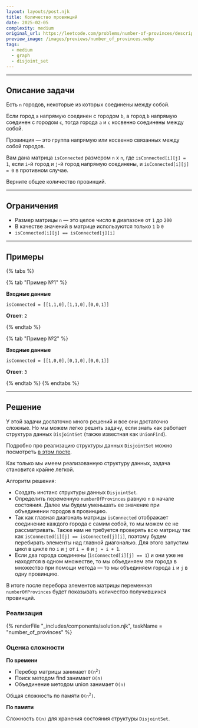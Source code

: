 ```yaml
---
layout: layouts/post.njk
title: Количество провинций
date: 2025-02-05
complexity: medium
original_url: https://leetcode.com/problems/number-of-provinces/description/
preview_image: /images/previews/number_of_provinces.webp
tags:
  - medium
  - graph
  - disjoint_set
---
```


---

## Описание задачи

Есть `n` городов, некоторые из которых соединены между собой.

Если город `a` напрямую соединен c городом `b`, а город `b` напрямую соединен с городом `c`, тогда города `a` и `c`
косвенно соединены между собой.

Провинция — это группа напрямую или косвенно связанных между собой городов.

Вам дана матрица `isConnected` размером `n` x `n`, где `isConnected[i][j] = 1`, если `i`-й город и `j`-й город напрямую
соединены, и `isConnected[i][j] = 0` в противном случае.

Верните общее количество провинций.

---

## Ограничения

- Размер матрицы `n` — это целое число в диапазоне от `1` до `200`
- В качестве значений в матрице используются только `1` b `0`
- `isConnected[i][j] == isConnected[j][i]`

---

## Примеры

{% tabs %}

{% tab "Пример №1" %}

**Входные данные**

```
isConnected = [[1,1,0],[1,1,0],[0,0,1]]
```

**Ответ**: `2`

{% endtab %}

{% tab "Пример №2" %}

**Входные данные**

```
isConnected = [[1,0,0],[0,1,0],[0,0,1]]
```

**Ответ**: `3`

{% endtab %}
{% endtabs %}

---

## Решение

У этой задачи достаточно много решений и все они достаточно сложные. Но мы можем легко решить задачу, если знать как
работает структура данных `DisjointSet` (также известная как `UnionFind`).

Подробно про реализацию структуры данных `DisjointSet` можно посмотреть [в этом посте](../disjoint_set).

Как только мы имеем реализованную структуру данных, задача становится крайне легкой.

Алгоритм решения:

- Создать инстанс структуры данных `DisjointSet`.
- Определить переменную `numberOfProvinces` равную `n` в начале состояния. Далее мы будем уменьшать ее значение при
  объединении городов в провинцию.
- Так как главная диагональ матрицы `isConnected` отображает соединение каждого города с самим собой, то мы можем ее не
  рассматривать. Также нам не требуется проверять всю матрицу так как `isConnected[i][j] == isConnected[j][i]`, поэтому
  будем перебирать элементы над главной диагональю. Для этого запустим цикл в цикле по `i` и `j` от `i = 0` и
  `j = i + 1`.
- Если два города соединены (`isConnected[i][j] == 1`) и они уже не находятся в одном множестве, то мы объединяем эти
  города в множество при помощи метода — то мы объединяем города `i` и `j` в одну провинцию.

В итоге после перебора элементов матрицы переменная `numberOfProvinces` будет показывать количество получившихся
провинций.

### Реализация

{% renderFile "_includes/components/solution.njk", taskName = "number_of_provinces" %}

### Оценка сложности

**По времени**

- Перебор матрицы занимает <code>O(n<sup>2</sup>)</code>
- Поиск методом find занимает `O(n)`
- Объединение методом union занимает `O(n)`

Общая сложность по памяти <code>O(n<sup>2</sup>)</code>.

**По памяти**

Сложность `O(n)` для хранения состояния структуры `DisjointSet`.
